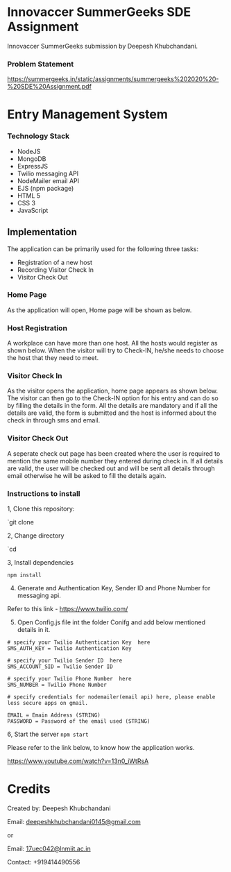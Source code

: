 # Innovaccer SummerGeeks SDE Assignment

Innovaccer SummerGeeks submission by Deepesh Khubchandani.

### Problem Statement

https://summergeeks.in/static/assignments/summergeeks%202020%20-%20SDE%20Assignment.pdf

# Entry Management System




### Technology Stack

-   NodeJS
-   MongoDB
-   ExpressJS
-  Twilio messaging API
-  NodeMailer email API
-   EJS (npm package)
-   HTML 5
-   CSS 3
-   JavaScript
  
  ## Implementation
  
  The application can be primarily used for the following three tasks:

-   Registration of a new host
-   Recording Visitor Check In
-   Visitor Check Out
### Home Page
As the application will open, Home page will be shown as below. 

### Host Registration
A workplace can have more than one host. All the hosts would register as shown below. When the visitor will try to Check-IN, he/she needs to choose the host that they need to meet. 

### Visitor Check In
As the visitor opens the application, home page appears as shown below.
The visitor can then go to the Check-IN option for his entry and can do so by filling the details in the form. All the details are mandatory and if all the details are valid, the form is submitted and the host is informed about the check in through sms and email.

### Visitor Check Out
A seperate check out page has been created where the user is required to mention the same mobile number they entered during check in. If all details are valid, the user will be checked out and will be sent all details through email otherwise he will be asked to fill the details again.

  ### Instructions to install

1, Clone this repository:

`git clone 

2, Change directory

`cd 

3, Install dependencies

`npm install`

4. Generate and Authentication Key, Sender ID and Phone Number for messaging api.

Refer to this link -  https://www.twilio.com/

5. Open Config.js file int the folder Conifg and add below mentioned details in it.
```
# specify your Twilio Authentication Key  here
SMS_AUTH_KEY = Twilio Authentication Key

# specify your Twilio Sender ID  here
SMS_ACCOUNT_SID = Twilio Sender ID

# specify your Twilio Phone Number  here
SMS_NUMBER = Twilio Phone Number

# specify credentials for nodemailer(email api) here, please enable less secure apps on gmail.

EMAIL = Emain Address (STRING)
PASSWORD = Password of the email used (STRING)

```
6, Start the server
`npm start`

Please refer to the link below, to know how the application works.

https://www.youtube.com/watch?v=13n0_iWtRsA

# Credits

Created by: Deepesh Khubchandani

Email: deepeshkhubchandani0145@gmail.com

or

Email: 17uec042@lnmiit.ac.in

Contact: +919414490556
